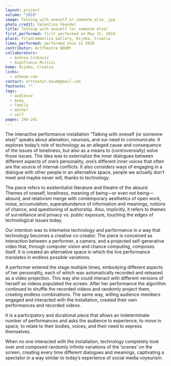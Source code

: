 ```yaml
---
layout: project
volume: "2019"
image: Talking_with_oneself_or_someone_else_.jpg
photo_credit: Valentina Skender
title: Talking with oneself (or someone else)
first_performed: first performed on May 31, 2019.
place: Filodrammatica Gallery, Rijeka, Croatia
times_performed: performed once in 2019
contributor: ArtTheatre BOUM!
collaborators:
  - Andrea Crnković
  - Gianfranco Mirizzi
home: Rijeka, Croatia
links:
  - atboum.com
contact: artteatar.boum@gmail.com
footnote: ""
tags:
  - audience
  - body
  - family
  - mother
  - self
pages: 240-241
---
```


The interactive performance installation “Talking with oneself (or someone else)” speaks about alienation, neurosis, and our need to communicate. It explores today’s role of technology as an alleged cause and consequence of the issues of loneliness, but also as a means to (controversially) solve those issues. The idea was to externalize the inner dialogues between different aspects of one’s personality, one’s different inner voices that often are the source of internal conflicts. It also considers ways of engaging in a dialogue with other people in an alternative space, people we actually don’t meet and maybe never will, thanks to technology.

The piece refers to existentialist literature and theatre of the absurd. Themes of oneself, loneliness, meaning of being—or even not being—absurd, and relativism merge with contemporary aesthetics of open work, noise, accumulation, superabundance of information and meanings, notions of chance, and questioning of authorship. Also, implicitly, it refers to themes of surveillance and privacy vs. public exposure, touching the edges of technological issues today.

Our intention was to intertwine technology and performance in a way that technology becomes a creative co-creator. The piece is conceived as interaction between a performer, a camera, and a projected self-generative video that, through computer vision and chance computing, composes itself. It is created an alternative space in which the live performance translates in endless possible variations.

A performer entered the stage multiple times, embodying different aspects of her personality, each of which was automatically recorded and released as a video projection. This way she could interact with different versions of herself as videos populated the screen. After her performance the algorithm continued to shuffle the recorded videos and randomly project them, creating endless combinations. The same way, willing audience members engaged and interacted with the installation, created their own performances and recorded videos.

It is a participatory and durational piece that allows an indeterminate number of performances and asks the audience to experience, to move in space, to relate to their bodies, voices, and their need to express themselves.

When no one interacted with the installation, technology completely took over and composed randomly infinite variations of the ‘scenes’ on the screen, creating every time different dialogues and meanings, captivating a spectator in a way similar to today’s experience of social media voyeurism.
